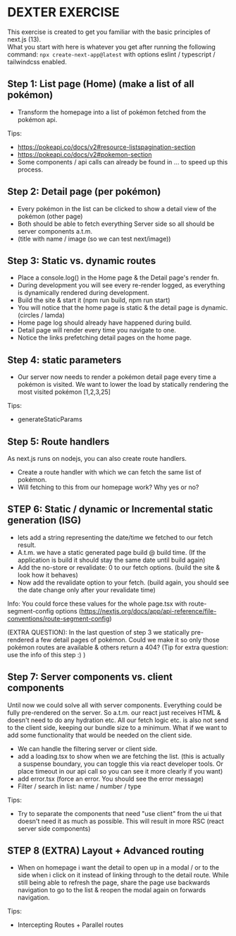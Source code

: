 # DEXTER EXERCISE

This exercise is created to get you familiar with the basic principles of next.js (13).\
What you start with here is whatever you get after running the following command: `npx create-next-app@latest`
with options eslint / typescript / tailwindcss enabled.

## Step 1: List page (Home) (make a list of all pokémon)

- Transform the homepage into a list of pokémon fetched from the pokémon api.

Tips:

- https://pokeapi.co/docs/v2#resource-listspagination-section
- https://pokeapi.co/docs/v2#pokemon-section
- Some components / api calls can already be found in ... to speed up this process.

## Step 2: Detail page (per pokémon)

- Every pokémon in the list can be clicked to show a detail view of the pokémon (other page)
- Both should be able to fetch everything Server side so all should be server components a.t.m.
- (title with name / image (so we can test next/image))

## Step 3: Static vs. dynamic routes

- Place a console.log() in the Home page & the Detail page's render fn.
- During development you will see every re-render logged, as everything is dynamically rendered during development.
- Build the site & start it (npm run build, npm run start)
- You will notice that the home page is static & the detail page is dynamic. (circles / lamda)
- Home page log should already have happened during build.
- Detail page will render every time you navigate to one.
- Notice the links prefetching detail pages on the home page.

## Step 4: static parameters

- Our server now needs to render a pokémon detail page every time a pokémon is visited. We want to lower the load by statically rendering the most visited pokémon [1,2,3,25]

Tips:

- generateStaticParams

## Step 5: Route handlers

As next.js runs on nodejs, you can also create route handlers.

- Create a route handler with which we can fetch the same list of pokémon.
- Will fetching to this from our homepage work? Why yes or no?

## STEP 6: Static / dynamic or Incremental static generation (ISG)

- lets add a string representing the date/time we fetched to our fetch result.
- A.t.m. we have a static generated page build @ build time. (If the application is build it should stay the same date until build again)
- Add the no-store or revalidate: 0 to our fetch options. (build the site & look how it behaves)
- Now add the revalidate option to your fetch. (build again, you should see the date change only after your revalidate time)

Info:
You could force these values for the whole page.tsx with route-segment-config options
(https://nextjs.org/docs/app/api-reference/file-conventions/route-segment-config)

(EXTRA QUESTION): In the last question of step 3 we statically pre-rendered a few detail pages of pokémon. Could we make it so only those pokémon routes are available & others return a 404?
(Tip for extra question: use the info of this step :) )

## Step 7: Server components vs. client components

Until now we could solve all with server components.
Everything could be fully pre-rendered on the server. So a.t.m. our react just receives HTML & doesn't need to do any hydration etc. All our fetch logic etc. is also not send to the client side, keeping our bundle size to a minimum.
What if we want to add some functionality that would be needed on the client side.

- We can handle the filtering server or client side.
- add a loading.tsx to show when we are fetching the list. (this is actually a suspense boundary, you can toggle this via react developer tools. Or place timeout in our api call so you can see it more clearly if you want)
- add error.tsx (force an error. You should see the error message)
- Filter / search in list: name / number / type

Tips:

- Try to separate the components that need "use client" from the ui that doesn't need it as much as possible. This will result in more RSC (react server side components)

## STEP 8 (EXTRA) Layout + Advanced routing

- When on homepage i want the detail to open up in a modal / or to the side when i click on it instead of linking through to the detail route. While still being able to refresh the page, share the page use backwards navigation to go to the list & reopen the modal again on forwards navigation.

Tips:
- Intercepting Routes + Parallel routes
